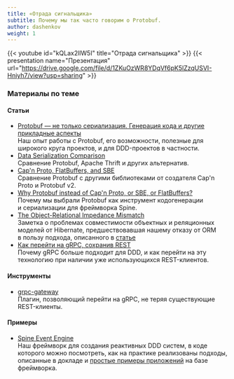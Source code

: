 ```yaml
---
title: «Отрада сигнальщика»
subtitle: Почему мы так часто говорим о Protobuf.
author: dashenkov
weight: 1
---
```


{{< youtube id="kQLax2llW5I" title="Отрада сигнальщика" >}}
{{< presentation name="Презентация" url="https://drive.google.com/file/d/1ZKuOzWR8YDqVf6pK5lZzqUSVI-Hniyh7/view?usp=sharing" >}}

### Материалы по теме

#### Статьи
- [Protobuf — не только сериализация. Генерация кода и другие прикладные аспекты](https://dou.ua/lenta/articles/protobuf-guide/) \
  Наш опыт работы с&nbsp;Protobuf, его возможности, полезные для широкого круга проектов, и&nbsp;для
  DDD-проектов в&nbsp;частности.
- [Data Serialization Comparison](https://labs.criteo.com/2017/05/serialization/) \
  Сравнение Protobuf, Apache Thrift и других альтернатив.
- [Cap'n Proto, FlatBuffers, and SBE](https://capnproto.org/news/2014-06-17-capnproto-flatbuffers-sbe.html) \
  Сравнение Protobuf с другими библиотеками от создателя Cap'n Proto и Protobuf v2.
- [Why Protobuf instead of Cap'n Proto, or SBE, or FlatBuffers?](https://spine.io/faq/#why-protobuf-instead-of-proto) \
  Почему мы&nbsp;выбрали Protobuf как инструмент кодогенерации и&nbsp;сериализации для фреймворка
  Spine.
- [The Object-Relational Impedance Mismatch](https://hibernate.org/orm/what-is-an-orm/#the-object-relational-impedance-mismatch) \
  Заметка о&nbsp;проблемах совместимости объектных и&nbsp;реляционных моделей от&nbsp;Hibernate,
  предшествовавшая нашему отказу от&nbsp;ORM в&nbsp;пользу подхода, описанного 
  в&nbsp;[статье](https://dou.ua/lenta/articles/protobuf-guide/)
- [Как перейти на gRPC, сохранив REST](https://habr.com/ru/post/337716/) \
  Почему gRPC больше подходит для DDD, и&nbsp;как перейти на&nbsp;эту технологию при наличии уже
  использующихся REST-клиентов.

#### Инструменты
- [grpc-gateway](https://github.com/grpc-ecosystem/grpc-gateway) \
  Плагин, позволяющий перейти на gRPC, не теряя существующие REST-клиенты.

#### Примеры
- [Spine Event Engine](https://spine.io/) \
  Наш фреймворк для создания реактивных DDD&nbsp;систем, в&nbsp;коде которого можно посмотреть, как
  на&nbsp;практике реализованы подходы, описанные в&nbsp;докладе 
  и&nbsp;[простые примеры приложений](https://github.com/spine-examples) на&nbsp;базе фреймворка.
